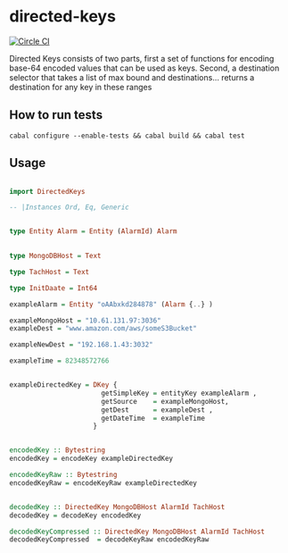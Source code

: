 
# directed-keys

[![Circle CI](https://circleci.com/gh/plow-technologies/directed-keys/tree/master.svg?style=shield&circle-token=8861d4927e944849b7cfdf99211c4f68d1921e36)](https://circleci.com/gh/plow-technologies/directed-keys/tree/master)

Directed Keys consists of two parts, first a set of functions for encoding base-64 encoded values that can be used as keys.
Second, a destination selector that takes a list of max bound and destinations... returns a destination for any key in these ranges

## How to run tests

```
cabal configure --enable-tests && cabal build && cabal test
```

## Usage

``` haskell

import DirectedKeys

-- |Instances Ord, Eq, Generic


type Entity Alarm = Entity (AlarmId) Alarm 
    

type MongoDBHost = Text 

type TachHost = Text 

type InitDaate = Int64

exampleAlarm = Entity "oAAbxkd284878" (Alarm {..} ) 

exampleMongoHost = "10.61.131.97:3036"
exampleDest = "www.amazon.com/aws/someS3Bucket"

exampleNewDest = "192.168.1.43:3032"

exampleTime = 82348572766


exampleDirectedKey = DKey { 
                       getSimpleKey = entityKey exampleAlarm , 
                       getSource    = exampleMongoHost,
                       getDest      = exampleDest ,
                       getDateTime  = exampleTime 
                     } 


encodedKey :: Bytestring
encodedKey = encodeKey exampleDirectedKey

encodedKeyRaw :: Bytestring
encodedKeyRaw = encodeKeyRaw exampleDirectedKey


decodedKey :: DirectedKey MongoDBHost AlarmId TachHost
decodedKey = decodeKey encodedKey 

decodedKeyCompressed :: DirectedKey MongoDBHost AlarmId TachHost
decodedKeyCompressed  = decodeKeyRaw encodedKeyRaw


```
